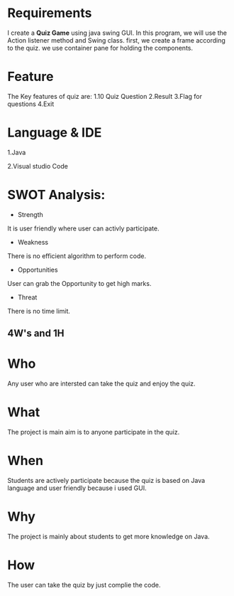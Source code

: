 # Requirements
I create a **Quiz Game** using java swing GUI. In this program, we will use the Action listener method and Swing class. 
first, we create a frame according to the quiz. we use container pane for holding the components.

# Feature
The Key features of quiz are:
1.10 Quiz Question 
2.Result 
3.Flag for questions
4.Exit

# Language & IDE
1.Java

2.Visual studio Code


# SWOT Analysis:
- Strength
 
It is user friendly where user can activly participate.

- Weakness

There is no efficient algorithm to perform code.

- Opportunities

User can grab the Opportunity to get high marks.

- Threat

There is no time limit.


## 4W's and 1H

# Who
Any user who are intersted can take the quiz and enjoy the quiz.

# What
The project is main aim is to anyone participate in the quiz.

# When
Students are actively participate because the quiz is based on Java language and user friendly because i used GUI.

# Why
The project is mainly about students to get more knowledge on Java.

# How
The user can take the quiz by just complie the code.
